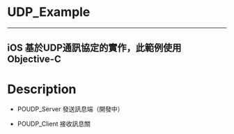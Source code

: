 # UDP_Example
---
iOS 基於UDP通訊協定的實作，此範例使用Objective-C
---
# Description
* POUDP_Server 發送訊息端（開發中）

* POUDP_Client 接收訊息關
